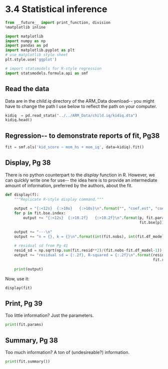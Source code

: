 # 3.4 Statistical inference

```python
from __future__ import print_function, division
%matplotlib inline

import matplotlib
import numpy as np
import pandas as pd
import matplotlib.pyplot as plt
# use matplotlib style sheet
plt.style.use('ggplot')

# import statsmodels for R-style regression
import statsmodels.formula.api as smf
```

## Read the data

Data are in the *child.iq* directory of the ARM_Data download-- you might have
to change the path I use below to reflect the path on your computer.

```python
kidiq  = pd.read_stata("../../ARM_Data/child.iq/kidiq.dta")
kidiq.head()
```

## Regression-- to demonstrate reports of fit, Pg38

```python
fit = smf.ols('kid_score ~ mom_hs + mom_iq', data=kidiq).fit()
```

## Display, Pg 38

There is no python counterpart to the *display* function in R. However, we can
quickly write one for use-- the idea here is to provide an intermediate amount
of information, preferred by the authors, about the fit.

```python
def display(f):
    """Replicate R-style display command."""
    
    output = "{:<12s}  {:>10s}   {:>10s}\n".format("", "coef.est", "coef.se")
    for p in fit.bse.index:
        output += "{:<12s}  {:>10.2f}   {:>10.2f}\n".format(p, fit.params[p],
                                                            fit.bse[p])
    
    output += "---\n"
    output += "n = {}, k = {}\n".format(int(fit.nobs), int(fit.df_model)+1)
    
    # residual sd from Pg 41
    resid_sd = np.sqrt(np.sum(fit.resid**2)/(fit.nobs-fit.df_model-1))
    output += "residual sd = {:.2f}, R-squared = {:.2f}\n".format(resid_sd,
                                                                  fit.rsquared)
    
    print(output)
```

Now, use it:

```python
display(fit)
```

## Print, Pg 39

Too little information?  Just the parameters.

```python
print(fit.params)
```

## Summary, Pg 38

Too much information? A ton of (undesireable?) information.

```python
print(fit.summary())
```
